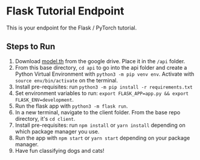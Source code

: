 # Flask Tutorial Endpoint

This is your endpoint for the Flask / PyTorch tutorial. 

## Steps to Run

1. Download [model.th](https://google.com) from the google drive. Place it in the `/api` folder.
2. From this base directory, `cd api` to go into the api folder and create a Python Virtual Environment with `python3 -m pip venv env`. Activate with `source env/bin/activate` on the terminal.
3. Install pre-requisites: run `python3 -m pip install -r requirements.txt`
4. Set environment variables to run: `export FLASK_APP=app.py && export FLASK_ENV=development`.
5. Run the flask app with `python3 -m flask run`.
6. In a new terminal, navigate to the client folder. From the base repo directory, it's `cd client`. 
7. Install pre-requisites: run `npm install` or `yarn install` depending on which package manager you use.
8. Run the app with `npm start` or `yarn start` depending on your package manager.
9. Have fun classifying dogs and cats!